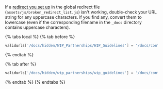If a [redirect you set up]({{site.baseurl}}/contributing/content_management/redirecting_urls/) in the global redirect file (`assets/js/broken_redirect_list.js`) isn't working, double-check your URL string for any uppercase characters. If you find any, convert them to lowercase (even if the corresponding filename in the `_docs` directory contains uppercase characters).

{% tabs local %}
{% tab before %}
```javascript
validurls['/docs/hidden/WIP_Partnerships/WIP_Guidelines'] = '/docs/contributing/home/';
```
{% endtab %}

{% tab after %}
```javascript
validurls['/docs/hidden/wip_partnerships/wip_guidelines'] = '/docs/contributing/home/';
```
{% endtab %}
{% endtabs %}
